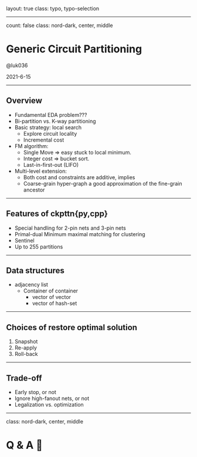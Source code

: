 layout: true
class: typo, typo-selection

---

count: false
class: nord-dark, center, middle

# Generic Circuit Partitioning

@luk036

2021-6-15

---

## Overview

- Fundamental EDA problem???
- Bi-partition vs. K-way partitioning
- Basic strategy: local search
  - Explore circuit locality
  - Incremental cost
- FM algorithm:
  - Single Move => easy stuck to local minimum.
  - Integer cost => bucket sort.
  - Last-in-first-out (LIFO)
- Multi-level extension:
  - Both cost and constraints are additive, implies
  - Coarse-grain hyper-graph a good approximation of the fine-grain ancestor

---

## Features of ckpttn{py,cpp}

- Special handling for 2-pin nets and 3-pin nets
- Primal-dual Minimum maximal matching for clustering
- Sentinel
- Up to 255 partitions

---

## Data structures

- adjacency list
  - Container of container
    - vector of vector
    - vector of hash-set

---

## Choices of restore optimal solution

1. Snapshot
2. Re-apply
3. Roll-back

---

## Trade-off

- Early stop, or not
- Ignore high-fanout nets, or not
- Legalization vs. optimization

---

class: nord-dark, center, middle

# Q & A 🙋
